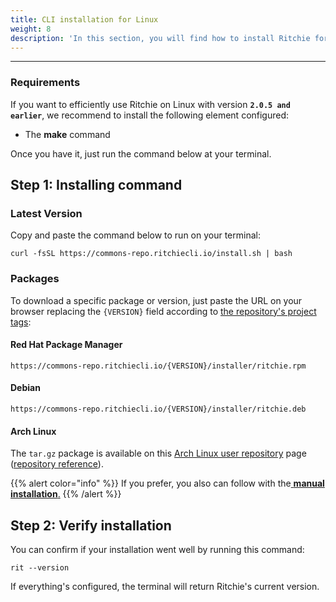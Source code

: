 ```yaml
---
title: CLI installation for Linux
weight: 8
description: 'In this section, you will find how to install Ritchie for Linux.'
---
```


---

### **Requirements**

If you want to efficiently use Ritchie on Linux with version **`2.0.5 and earlier`**, we recommend to install the following element configured:

* The **make** command

Once you have it, just run the command below at your terminal. 

## Step 1: Installing command

### Latest Version

Copy and paste the command below to run on your terminal:

```text
curl -fsSL https://commons-repo.ritchiecli.io/install.sh | bash
```

### Packages

To download a specific package or version, just paste the URL on your browser replacing the `{VERSION}` field according to [the repository's project tags](https://github.com/ZupIT/ritchie-cli/tags):

#### Red Hat Package Manager

```url
https://commons-repo.ritchiecli.io/{VERSION}/installer/ritchie.rpm
```

#### Debian

```url
https://commons-repo.ritchiecli.io/{VERSION}/installer/ritchie.deb
```

#### Arch Linux

The `tar.gz` package is available on this [Arch Linux user repository](https://aur.archlinux.org/packages/ritchie-cli/) page ([repository reference](https://github.com/avelino/ritchie-cli-archpack)).

{{% alert color="info" %}}
If you prefer, you also can follow with the[ **manual installation**.](/docs-ritchie/getting-started/manual-installation/)
{{% /alert %}}

## Step 2: Verify installation

You can confirm if your installation went well by running this command:

```text
rit --version
```

If everything's configured, the terminal will return Ritchie's current version.
